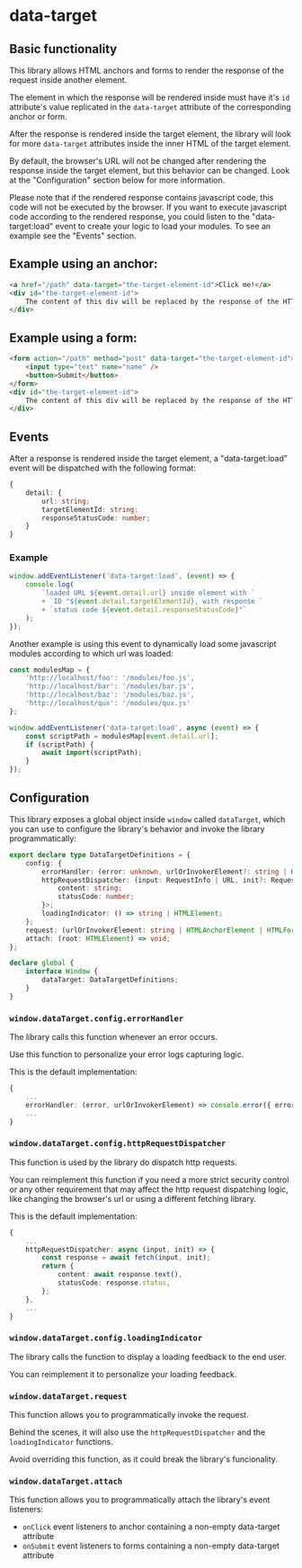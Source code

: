 # data-target

## Basic functionality

This library allows HTML anchors and forms to render the response of the request inside another element.

The element in which the response will be rendered inside must have it's `id` attribute's value replicated in the `data-target` attribute of the corresponding anchor or form.

After the response is rendered inside the target element, the library will look for more `data-target` attributes inside the inner HTML of the target element.

By default, the browser's URL will not be changed after rendering the response inside the target element, but this behavior can be changed. Look at the "Configuration" section below for more information.

Please note that if the rendered response contains javascript code, this code will not be executed by the browser. If you want to execute javascript code according to the rendered response, you could listen to the "data-target:load" event to create your logic to load your modules. To see an example see the "Events" section.

## Example using an anchor:

``` HTML
<a href="/path" data-target="the-target-element-id">Click me!</a>
<div id="the-target-element-id">
    The content of this div will be replaced by the response of the HTTP request
</div>
```

## Example using a form:

``` HTML
<form action="/path" method="post" data-target="the-target-element-id">
    <input type="text" name="name" />
    <button>Submit</button>
</form>
<div id="the-target-element-id">
    The content of this div will be replaced by the response of the HTTP request
</div>
```

## Events

After a response is rendered inside the target element, a "data-target:load" event will be dispatched with the following format:

``` Typescript
{
    detail: {
        url: string;
        targetElementId: string;
        responseStatusCode: number;
    }
}
```

### Example

``` Javascript
window.addEventListener('data-target:load', (event) => {
    console.log(
        `loaded URL ${event.detail.url} inside element with `
        + `ID "${event.detail.targetElementId}, with response `
        + `status code ${event.detail.responseStatusCode}"`
    );
});
```

Another example is using this event to dynamically load some javascript modules according to which url was loaded:

``` Javascript
const modulesMap = {
    'http://localhost/foo': '/modules/foo.js',
    'http://localhost/bar': '/modules/bar.js',
    'http://localhost/baz': '/modules/baz.js',
    'http://localhost/qux': '/modules/qux.js'
};

window.addEventListener('data-target:load', async (event) => {
    const scriptPath = modulesMap[event.detail.url];
    if (scriptPath) {
        await import(scriptPath);
    }
});
```

## Configuration

This library exposes a global object inside `window` called `dataTarget`, which you can use to configure the library's behavior and invoke the library programmatically:

``` Typescript
export declare type DataTargetDefinitions = {
    config: {
        errorHandler: (error: unknown, urlOrInvokerElement?: string | HTMLAnchorElement | HTMLFormElement) => void;
        httpRequestDispatcher: (input: RequestInfo | URL, init?: RequestInit | undefined) => Promise<{
            content: string;
            statusCode: number;
        }>;
        loadingIndicator: () => string | HTMLElement;
    };
    request: (urlOrInvokerElement: string | HTMLAnchorElement | HTMLFormElement, targetElementId: string) => void;
    attach: (root: HTMLElement) => void;
};

declare global {
    interface Window {
        dataTarget: DataTargetDefinitions;
    }
}

```

### `window.dataTarget.config.errorHandler`

The library calls this function whenever an error occurs.

Use this function to personalize your error logs capturing logic.

This is the default implementation:

``` Typescript
{
    ...
    errorHandler: (error, urlOrInvokerElement) => console.error({ error, urlOrInvokerElement }),
    ...
}
```

### `window.dataTarget.config.httpRequestDispatcher`

This function is used by the library do dispatch http requests.

You can reimplement this function if you need a more strict security control or any other requirement that may affect the http request dispatching logic, like changing the browser's url or using a different fetching library.

This is the default implementation:

``` Typescript
{
    ...
    httpRequestDispatcher: async (input, init) => {
        const response = await fetch(input, init);
        return {
            content: await response.text(),
            statusCode: response.status,
        };
    },
    ...
}
```

### `window.dataTarget.config.loadingIndicator`

The library calls the function to display a loading feedback to the end user.

You can reimplement it to personalize your loading feedback.

### `window.dataTarget.request`

This function allows you to programmatically invoke the request.

Behind the scenes, it will also use the `httpRequestDispatcher` and the `loadingIndicator` functions.

Avoid overriding this function, as it could break the library's funcionality.

### `window.dataTarget.attach`

This function allows you to programmatically attach the library's event listeners:

- `onClick` event listeners to anchor containing a non-empty data-target attribute
- `onSubmit` event listeners to forms containing a non-empty data-target attribute